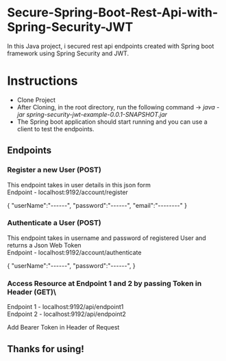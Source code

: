 # Secure-Spring-Boot-Rest-Api-with-Spring-Security-JWT

In this Java project, i secured rest api endpoints created with Spring boot framework using Spring Security and JWT.

# Instructions
- Clone Project
- After Cloning, in the root directory, run the following command -> *java -jar spring-security-jwt-example-0.0.1-SNAPSHOT.jar*
- The Spring boot application should start running and you can use a client to test the endpoints.


## Endpoints

### Register a new User (POST)
This endpoint takes in user details in this json form\
Endpoint - localhost:9192/account/register

{
  "userName":"------",
  "password":"------",
  "email":"--------"
}


### Authenticate a User (POST)
This endpoint takes in username and password of registered User and returns a Json Web Token\
Endpoint - localhost:9192/account/authenticate

{
  "userName":"------",
  "password":"------",
}

### Access Resource at Endpoint 1 and 2 by passing Token in Header (GET)\
Endpoint 1 - localhost:9192/api/endpoint1\
Endpoint 2 - localhost:9192/api/endpoint2

Add Bearer Token in Header of Request


## Thanks for using!
